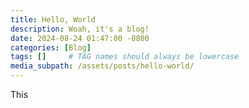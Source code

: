 ```yaml
---
title: Hello, World
description: Woah, it's a blog!
date: 2024-08-24 01:47:00 -0800
categories: [Blog]
tags: []     # TAG names should always be lowercase
media_subpath: /assets/posts/hello-world/
---
```


This